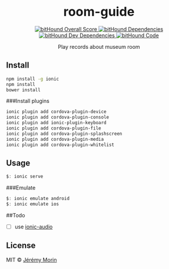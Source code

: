 <big><h1 align="center">room-guide</h1></big>
<p align="center">
  <a href="https://www.bithound.io/github/jermorin/room-guide">
    <img src="https://www.bithound.io/github/jermorin/room-guide/badges/score.svg"
         alt="bitHound Overall Score">
  </a>

  <a href="https://www.bithound.io/github/jermorin/room-guide/master/dependencies/npm">
    <img src="https://www.bithound.io/github/jermorin/room-guide/badges/dependencies.svg"
         alt="bitHound Dependencies">
  </a>

  <a href="https://www.bithound.io/github/jermorin/room-guide/master/dependencies/npm">
    <img src="https://www.bithound.io/github/jermorin/room-guide/badges/devDependencies.svg"
         alt="bitHound Dev Dependencies">
  </a>

  <a href="https://www.bithound.io/github/jermorin/room-guide">
    <img src="https://www.bithound.io/github/jermorin/room-guide/badges/code.svg"
         alt="bitHound Code">
  </a>
</p>

<p align="center">
  Play records about museum room
</p>

## Install

```sh
npm install -g ionic
npm install
bower install
```

###Install plugins 

```sh
ionic plugin add cordova-plugin-device
ionic plugin add cordova-plugin-console
ionic plugin add ionic-plugin-keyboard
ionic plugin add cordova-plugin-file
ionic plugin add cordova-plugin-splashscreen
ionic plugin add cordova-plugin-media
ionic plugin add cordova-plugin-whitelist

```

## Usage

```js
$: ionic serve
```

###Emulate

```js
$: ionic emulate android
$: ionic emulate ios
```

##Todo

- [ ] use [ionic-audio](https://github.com/arielfaur/ionic-audio)


## License

MIT © [Jérémy Morin](http://github.com/jermorin)

